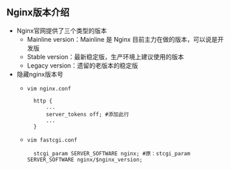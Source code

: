 ## Nginx版本介绍
- Nginx官网提供了三个类型的版本
	- Mainline version：Mainline 是 Nginx 目前主力在做的版本，可以说是开发版
	- Stable version：最新稳定版，生产环境上建议使用的版本
	- Legacy version：遗留的老版本的稳定版
- 隐藏nginx版本号
	- `vim nginx.conf`
	
    		http {
            	...
            	server_tokens off; #添加此行
                ...
            }
	- `vim fastcgi.conf`
	
    		stcgi_param SERVER_SOFTWARE nginx; #原：stcgi_param SERVER_SOFTWARE nginx/$nginx_version;